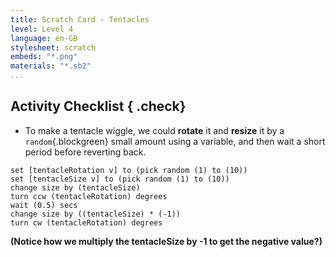 ```yaml
---
title: Scratch Card - Tentacles
level: Level 4
language: en-GB
stylesheet: scratch
embeds: "*.png"
materials: "*.sb2"
...
```


## Activity Checklist { .check}

+ To make a tentacle wiggle, we could **rotate** it and **resize** it by a `random`{.blockgreen} small
	 amount using a variable, and then
	 wait a short period before reverting
	back.

```blocks
set [tentacleRotation v] to (pick random (1) to (10))
set [tentacleSize v] to (pick random (1) to (10))
change size by (tentacleSize)
turn ccw (tentacleRotation) degrees
wait (0.5) secs
change size by ((tentacleSize) * (-1))
turn cw (tentacleRotation) degrees
```

**(Notice how we multiply the tentacleSize by -1 to get the negative value?)**
